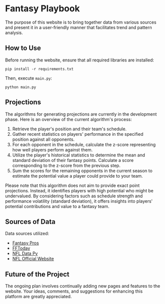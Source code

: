 # Fantasy Playbook

The purpose of this website is to bring together data from various sources and present it in a user-friendly manner that facilitates trend and pattern analysis.

## How to Use

Before running the website, ensure that all required libraries are installed:

```
pip install -r requirements.txt
```

Then, execute `main.py`:

```
python main.py
```

## Projections

The algorithms for generating projections are currently in the development phase. Here is an overview of the current algorithm's process:

1. Retrieve the player's position and their team's schedule.
2. Gather recent statistics on players' performance in the specified position against all opponents.
3. For each opponent in the schedule, calculate the z-score representing how well players perform against them.
4. Utilize the player's historical statistics to determine the mean and standard deviation of their fantasy points. Calculate a score corresponding to the z-score from the previous step.
5. Sum the scores for the remaining opponents in the current season to estimate the potential value a player could provide to your team.

Please note that this algorithm does not aim to provide exact point projections. Instead, it identifies players with high potential who might be undervalued. By considering factors such as schedule strength and performance volatility (standard deviation), it offers insights into players' potential contributions and value to a fantasy team.

## Sources of Data

Data sources utilized:

- [Fantasy Pros](https://www.fantasypros.com)
- [FFToday](https://www.fftoday.com/index.html)
- [NFL Data Py](https://github.com/cooperdff/nfl_data_py)
- [NFL Official Website](https://www.nfl.com)

## Future of the Project

The ongoing plan involves continually adding new pages and features to the website. Your ideas, comments, and suggestions for enhancing this platform are greatly appreciated.